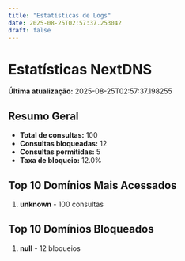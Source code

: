 ```yaml
---
title: "Estatísticas de Logs"
date: 2025-08-25T02:57:37.253042
draft: false
---
```

# Estatísticas NextDNS
**Última atualização:** 2025-08-25T02:57:37.198255
## Resumo Geral
- **Total de consultas:** 100
- **Consultas bloqueadas:** 12
- **Consultas permitidas:** 5
- **Taxa de bloqueio:** 12.0%
## Top 10 Domínios Mais Acessados
1. **unknown** - 100 consultas

## Top 10 Domínios Bloqueados

1. **null** - 12 bloqueios
